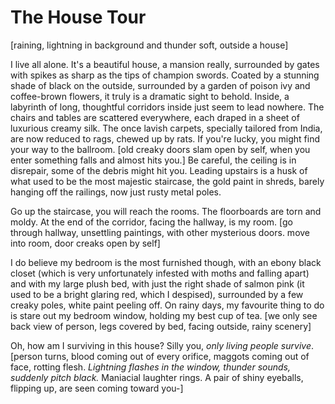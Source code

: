 # The House Tour

[raining, lightning in background and thunder soft, outside a house]

I live all alone. It's a beautiful house, a mansion really, surrounded by gates with spikes as sharp as the tips of champion swords. Coated by a stunning shade of black on the outside, surrounded by a garden of poison ivy and coffee-brown flowers, it truly is a dramatic sight to behold. Inside,  a labyrinth of long, thoughtful corridors inside just seem to lead nowhere. The chairs and tables are scattered everywhere, each draped in a sheet of luxurious creamy silk. The once lavish carpets, specially tailored from India, are now reduced to rags, chewed up by rats. If you're lucky, you might find your way to the ballroom. [old creaky doors slam open by self, when you enter something falls and almost hits you.] Be careful, the ceiling is in disrepair, some of the debris might hit you. Leading upstairs is a husk of what used to be the most majestic staircase, the gold paint in shreds, barely hanging off the railings, now just rusty metal poles.

Go up the staircase, you will reach the rooms. The floorboards are torn and moldy. At the end of the corridor, facing the hallway, is my room. [go through hallway, unsettling paintings, with other mysterious doors. move into room, door creaks open by self]

I do believe my bedroom is the most furnished though, with an ebony black closet (which is very unfortunately infested with moths and falling apart) and with my large plush bed, with just the right shade of salmon pink (it used to be a bright glaring red, which I despised), surrounded by a few creaky poles, white paint peeling off. On rainy days, my favourite thing to do is stare out my bedroom window, holding my best cup of tea. [we only see back view of person, legs covered by bed, facing outside, rainy scenery]

Oh, how am I surviving in this house? Silly you, *only living people survive*. [person turns, blood coming out of every orifice, maggots coming out of face, rotting flesh. *Lightning flashes in the window, thunder sounds, suddenly pitch black.* Maniacial laughter rings. A pair of shiny eyeballs, flipping up, are seen coming toward you-] 
